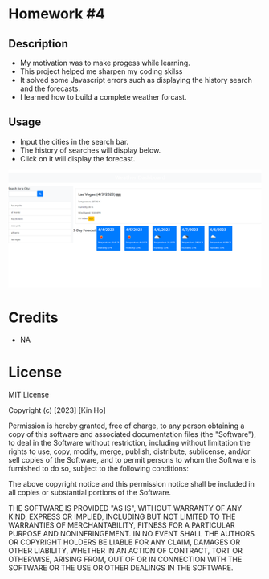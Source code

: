 # Homework #4

## Description

- My motivation was to make progess while learning.
- This project helped me sharpen my coding skilss
- It solved some Javascript errors such as displaying the history search and the forecasts.
- I learned how to build a complete weather forcast.

## Usage

- Input the cities in the search bar.
- The history of searches will display below.
- Click on it will display the forecast.

![weatherforcast](assets/sixth-sense.png)

# Credits

- NA

# License

MIT License

Copyright (c) [2023] [Kin Ho]

Permission is hereby granted, free of charge, to any person obtaining a copy
of this software and associated documentation files (the "Software"), to deal
in the Software without restriction, including without limitation the rights
to use, copy, modify, merge, publish, distribute, sublicense, and/or sell
copies of the Software, and to permit persons to whom the Software is
furnished to do so, subject to the following conditions:

The above copyright notice and this permission notice shall be included in all
copies or substantial portions of the Software.

THE SOFTWARE IS PROVIDED "AS IS", WITHOUT WARRANTY OF ANY KIND, EXPRESS OR
IMPLIED, INCLUDING BUT NOT LIMITED TO THE WARRANTIES OF MERCHANTABILITY,
FITNESS FOR A PARTICULAR PURPOSE AND NONINFRINGEMENT. IN NO EVENT SHALL THE
AUTHORS OR COPYRIGHT HOLDERS BE LIABLE FOR ANY CLAIM, DAMAGES OR OTHER
LIABILITY, WHETHER IN AN ACTION OF CONTRACT, TORT OR OTHERWISE, ARISING FROM,
OUT OF OR IN CONNECTION WITH THE SOFTWARE OR THE USE OR OTHER DEALINGS IN THE
SOFTWARE.